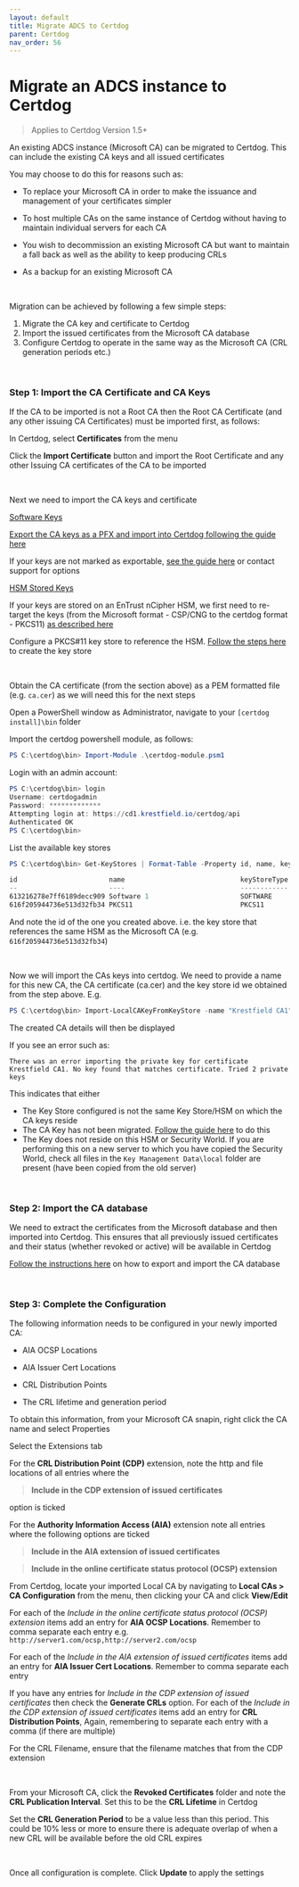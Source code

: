 ```yaml
---
layout: default
title: Migrate ADCS to Certdog
parent: Certdog
nav_order: 56
---
```

# Migrate an ADCS instance to Certdog

> Applies to Certdog Version 1.5+

An existing ADCS instance (Microsoft CA) can be migrated to Certdog. This can include the existing CA keys and all issued certificates  

You may choose to do this for reasons such as:  

* To replace your Microsoft CA in order to make the issuance and management of your certificates simpler

* To host multiple CAs on the same instance of Certdog without having to maintain individual servers for each CA

* You wish to decommission an existing Microsoft CA but want to maintain a fall back as well as the ability to keep producing CRLs  

* As a backup for an existing Microsoft CA  

<br>

Migration can be achieved by following a few simple steps:

1. Migrate the CA key and certificate to Certdog
2. Import the issued certificates from the Microsoft CA database
3. Configure Certdog to operate in the same way as the Microsoft CA (CRL generation periods etc.)

<br>

### Step 1: Import the CA Certificate and CA Keys

If the CA to be imported is not a Root CA then the Root CA Certificate (and any other issuing CA Certificates) must be imported first, as follows:  

In Certdog, select **Certificates** from the menu 

Click the **Import Certificate** button and import the Root Certificate and any other Issuing CA certificates of the CA to be imported 

<br>

Next we need to import the CA keys and certificate

<u>Software Keys</u>

[Export the CA keys as a PFX and import into Certdog following the guide here](migrate_ca_software_keys_to_certdog.html)  

If your keys are not marked as exportable, [see the guide here](https://krestfield.github.io/docs/pki/exporting_a_nonexportable_certificate.html) or contact support for options 

<u>HSM Stored Keys</u>

If your keys are stored on an EnTrust nCipher HSM, we first need to re-target the keys (from the Microsoft format - CSP/CNG to the certdog format - PKCS11) [as described here](retarget_adcs_ncipher_keys.html)

Configure a PKCS#11 key store to reference the HSM. [Follow the steps here](keystores.html) to create the key store

<br>

Obtain the CA certificate (from the section above) as a PEM formatted file (e.g. ``ca.cer``) as we will need this for the next steps

Open a PowerShell window as Administrator, navigate to your ``[certdog install]\bin`` folder  

Import the certdog powershell module, as follows:

```powershell
PS C:\certdog\bin> Import-Module .\certdog-module.psm1
```

Login with an admin account:

```powershell
PS C:\certdog\bin> login
Username: certdogadmin
Password: *************
Attempting login at: https://cd1.krestfield.io/certdog/api
Authenticated OK
PS C:\certdog\bin>
```

List the available key stores

```powershell
PS C:\certdog\bin> Get-KeyStores | Format-Table -Property id, name, keyStoreType

id                       name                             keyStoreType
--                       ----                             ------------
613216278e7ff6189decc909 Software 1                       SOFTWARE
616f205944736e513d32fb34 PKCS11                           PKCS11
```

And note the id of the one you created above. i.e. the key store that references the same HSM as the Microsoft CA (e.g. ``616f205944736e513d32fb34``)

<br>

Now we will import the CAs keys into certdog. We need to provide a name for this new CA, the CA certificate (ca.cer) and the key store id we obtained from the step above. E.g.

```powershell
PS C:\certdog\bin> Import-LocalCAKeyFromKeyStore -name "Krestfield CA1" -caCertFilename ca.cer -keyStoreId 616f20d044736e513d32fb38
```

The created CA details will then be displayed

If you see an error such as:

```
There was an error importing the private key for certificate Krestfield CA1. No key found that matches certificate. Tried 2 private keys
```

This indicates that either 

* The Key Store configured is not the same Key Store/HSM on which the CA keys reside
* The CA Key has not been migrated. [Follow the guide here](retarget_adcs_ncipher_keys) to do this
* The Key does not reside on this HSM or Security World. If you are performing this on a new server to which you have copied the Security World, check all files in the ``Key Management Data\local`` folder are present (have been copied from the old server)

<br>

### Step 2: Import the CA database

We need to extract the certificates from the Microsoft database and then imported into Certdog. This ensures that all previously issued certificates and their status (whether revoked or active) will be available in Certdog  

[Follow the instructions here](import_adcs_database.html) on how to export and import the CA database

<br>

### Step 3: Complete the Configuration

The following information needs to be configured in your newly imported CA:

* AIA OCSP Locations

* AIA Issuer Cert Locations

* CRL Distribution Points

* The CRL lifetime and generation period

To obtain this information, from your Microsoft CA snapin, right click the CA name and select Properties  

Select the Extensions tab

For the **CRL Distribution Point (CDP)** extension, note the http and file locations of all entries where the

>  **Include in the CDP extension of issued certificates**

option is ticked  



For the **Authority Information Access (AIA)** extension note all entries where the following options are ticked

> **Include in the AIA extension of issued certificates**

> **Include in the online certificate status protocol (OCSP) extension**



From Certdog, locate your imported Local CA by navigating to **Local CAs > CA Configuration** from the menu, then clicking your CA and click **View/Edit**  

For each of the *Include in the online certificate status protocol (OCSP) extension* items add an entry for **AIA OCSP Locations**. Remember to comma separate each entry e.g. ``http://server1.com/ocsp,http://server2.com/ocsp``  

For each of the *Include in the AIA extension of issued certificates* items add an entry for **AIA Issuer Cert Locations**. Remember to comma separate each entry  

If you have any entries for *Include in the CDP extension of issued certificates* then check the **Generate CRLs** option.  For each of the *Include in the CDP extension of issued certificates* items add an entry for **CRL Distribution Points**, Again, remembering to separate each entry with a comma (if there are multiple)  

For the CRL Filename, ensure that the filename matches that from the CDP extension  

<br>

From your Microsoft CA, click the **Revoked Certificates** folder and note the **CRL Publication Interval**. Set this to be the **CRL Lifetime** in Certdog  

Set the **CRL Generation Period** to be a value less than this period. This could be 10% less or more to ensure there is adequate overlap of when a new CRL will be available before the old CRL expires

<br>

Once all configuration is complete. Click **Update** to apply the settings